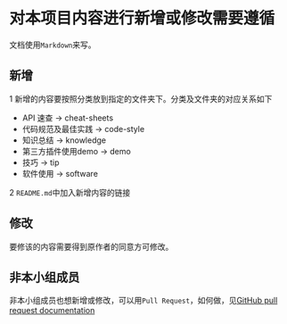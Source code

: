# 对本项目内容进行新增或修改需要遵循
文档使用`Markdown`来写。

## 新增
1 新增的内容要按照分类放到指定的文件夹下。分类及文件夹的对应关系如下
* API 速查 -> cheat-sheets
* 代码规范及最佳实践 -> code-style
* 知识总结 -> knowledge
* 第三方插件使用demo -> demo
* 技巧 -> tip
* 软件使用 -> software

2 `README.md`中加入新增内容的链接

## 修改
要修该的内容需要得到原作者的同意方可修改。

## 非本小组成员
非本小组成员也想新增或修改，可以用`Pull Request`，如何做，见[GitHub pull request documentation](http://help.github.com/send-pull-requests/)
